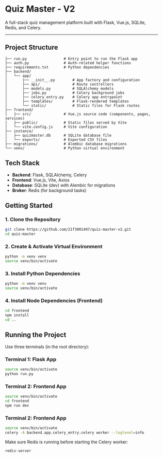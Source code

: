 # Quiz Master - V2

A full-stack quiz management platform built with Flask, Vue.js, SQLite, Redis, and Celery. 

---

## Project Structure

```text
├── run.py                 # Entry point to run the Flask app
├── auth.py                # Auth-related helper functions
├── requirements.txt       # Python dependencies
├── backend/
│   └── app/
│       ├── __init__.py        # App factory and configuration
│       ├── api/               # Route controllers
│       ├── models.py          # SQLAlchemy models
│       ├── jobs.py            # Celery background jobs
│       ├── celery_entry.py    # Celery app entrypoint
│       ├── templates/         # Flask-rendered templates
│       └── static/            # Static files for Flask routes
├── frontend/
│   ├── src/               # Vue.js source code (components, pages, services)
│   ├── public/            # Static files served by Vite
│   └── vite.config.js     # Vite configuration
├── instance/
│   ├── quizmaster.db      # SQLite database file
│   └── exports/           # Exported CSV files
├── migrations/            # Alembic database migrations
└── venv/                  # Python virtual environment
```

## Tech Stack

- **Backend**: Flask, SQLAlchemy, Celery
- **Frontend**: Vue.js, Vite, Axios
- **Database**: SQLite (dev) with Alembic for migrations
- **Broker**: Redis (for background tasks)

## Getting Started

### 1. Clone the Repository
```bash
git clone https://github.com/21f3001497/quiz-master-v2.git
cd quiz-master
```
### 2. Create & Activate Virtual Environment

```bash
python -m venv venv
source venv/bin/activate
```

### 3. Install Python Dependencies
```bash
python -m venv venv
source venv/bin/activate
```
### 4. Install Node Dependencies (Frontend)
```bash
cd frontend
npm install
cd ..
```

## Running the Project

Use three terminals (in the root directory):

### Terminal 1: Flask App
```bash
source venv/bin/activate
python run.py
```

### Terminal 2: Frontend App
```bash
source venv/bin/activate
cd frontend
npm run dev
```

### Terminal 2: Frontend App
```bash
source venv/bin/activate
celery -A backend.app.celery_entry.celery worker --loglevel=info
```

Make sure Redis is running before starting the Celery worker:
```bash
redis-server
```

